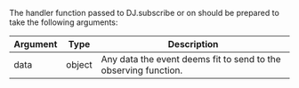﻿The handler function passed to DJ.subscribe or on should be prepared to take the following arguments:

Argument	|Type			|Description
------------|---------------|--------------------------------------------------------------
data		|object			|Any data the event deems fit to send to the observing function.